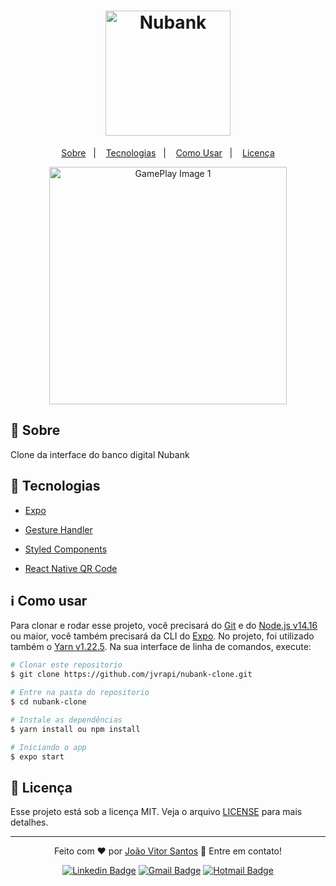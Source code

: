 <h1 align="center">
	<img src="https://fdr.com.br/wp-content/uploads/2020/10/nubank-logo.webp" alt="Nubank" width="200"/>
</h1>
<p align="center">
  <a href="#-sobre">Sobre</a>&nbsp;&nbsp;&nbsp;|&nbsp;&nbsp;&nbsp;
	<a href="#-tecnologias">Tecnologias</a>&nbsp;&nbsp;&nbsp;|&nbsp;&nbsp;&nbsp;
  <a href="#-como-usar">Como Usar</a>&nbsp;&nbsp;&nbsp;|&nbsp;&nbsp;&nbsp;
  <a href="#-licença">Licença</a>
</p>

<div align="center">
	<img src=".github/demonstration.gif" alt="GamePlay Image 1" height="380" />

</div>


## :open_book: Sobre
Clone da interface do banco digital Nubank

## :rocket: Tecnologias
- [Expo](https://docs.expo.io)

- [Gesture Handler](https://docs.swmansion.com/react-native-gesture-handler/docs/)

- [Styled Components](https://styled-components.com/)

- [React Native QR Code](https://github.com/awesomejerry/react-native-qrcode-svg) 


## :information_source: Como usar

Para clonar e rodar esse projeto, você precisará do [Git](https://git-scm.com) e do  [Node.js v14.16](https://nodejs.org) ou maior, você também precisará da CLI do [Expo](https://docs.expo.io). No projeto, foi utilizado também o [Yarn v1.22.5](https://yarnpkg.com). Na sua interface de linha de comandos, execute:

```bash
# Clonar este repositorio
$ git clone https://github.com/jvrapi/nubank-clone.git

# Entre na pasta do repositorio
$ cd nubank-clone

# Instale as dependências
$ yarn install ou npm install

# Iniciando o app
$ expo start

```

## :memo: Licença
Esse projeto está sob a licença MIT. Veja o arquivo [LICENSE](./LICENSE) para mais detalhes.

---


<div align="center">


Feito com  ❤ por [João Vitor Santos](https://github.com/jvrapi) 👋 Entre em contato!

[![Linkedin Badge](https://img.shields.io/badge/-João%20Vitor-blue?style=flat-square&logo=Linkedin&logoColor=white&link=https://www.linkedin.com/in/joaovitorssdelima/)](https://www.linkedin.com/in/joaovitorssdelima/) 
[![Gmail Badge](https://img.shields.io/badge/-Gmail-c14438?style=flat-square&logo=Gmail&logoColor=white&link=mailto:joaooviitoorr@gmail.com)](mailto:joaooviitoorr@gmail.com) 
[![Hotmail Badge](https://img.shields.io/badge/-Hotmail-0078d4?style=flat-square&logo=microsoft-outlook&logoColor=white&link=mailto:joaooviitorr@hotmail.com)](mailto:joaooviitorr@hotmail.com)
	
</div>
